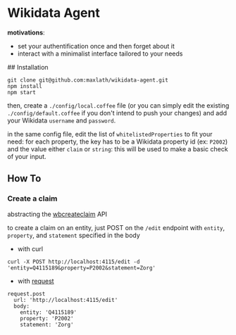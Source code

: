 # Wikidata Agent

**motivations**:
- set your authentification once and then forget about it
- interact with a minimalist interface tailored to your needs

## Installation

```
git clone git@github.com:maxlath/wikidata-agent.git
npm install
npm start
```

then, create a `./config/local.coffee` file (or you can simply edit the existing `./config/default.coffee` if you don't intend to push your changes) and add your Wikidata `username` and `password`.

in the same config file, edit the list of `whitelistedProperties` to fit your need:
for each property, the key has to be a Wikidata property id (ex: `P2002`) and the value either `claim` or `string`: this will be used to make a basic check of your input.

## How To

### Create a claim
abstracting the [wbcreateclaim](https://www.wikidata.org/w/api.php?action=help&modules=wbcreateclaim) API

to create a claim on an entity, just POST on the `/edit` endpoint with `entity`, `property`, and `statement` specified in the body

* with curl

```
curl -X POST http://localhost:4115/edit -d 'entity=Q4115189&property=P2002&statement=Zorg'
```

* with [request](https://github.com/request/request)

```
request.post
  url: 'http://localhost:4115/edit'
  body:
    entity: 'Q4115189'
    property: 'P2002'
    statement: 'Zorg'

```
